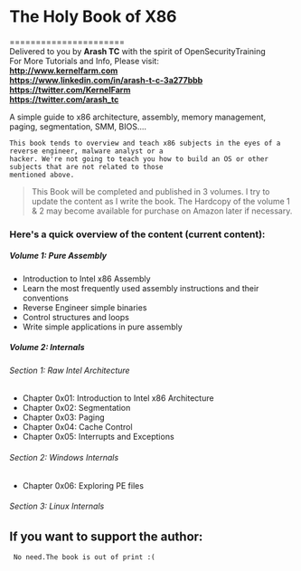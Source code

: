 
# The Holy Book of X86    
======================    
Delivered to you by **Arash TC** with the spirit of OpenSecurityTraining    
For More Tutorials and Info, Please visit:    
**http://www.kernelfarm.com**    
**https://www.linkedin.com/in/arash-t-c-3a277bbb**    
**https://twitter.com/KernelFarm**   
**https://twitter.com/arash_tc**

A simple guide to x86 architecture, assembly, memory management, paging, segmentation, SMM, BIOS....    

    This book tends to overview and teach x86 subjects in the eyes of a reverse engineer, malware analyst or a 
    hacker. We're not going to teach you how to build an OS or other subjects that are not related to those 
    mentioned above.

> This Book will be completed and published in 3 volumes. I try to update the content as I write the book. The Hardcopy of the volume 1 & 2 may become available for purchase on Amazon later if necessary.

### Here's a quick overview of the content (current content):    

##### Volume 1: Pure Assembly    
  - Introduction to Intel x86 Assembly    
  - Learn the most frequently used assembly instructions and their conventions    
  - Reverse Engineer simple binaries  
  - Control structures and loops
  - Write simple applications in pure assembly

##### Volume 2: Internals    

###### Section 1: Raw Intel Architecture    
  - Chapter 0x01: Introduction to Intel x86 Architecture    
  - Chapter 0x02: Segmentation
  - Chapter 0x03: Paging
  - Chapter 0x04: Cache Control
  - Chapter 0x05: Interrupts and Exceptions
###### Section 2: Windows Internals
  - Chapter 0x06: Exploring PE files
###### Section 3: Linux Internals

## If you want to support the author:
     No need.The book is out of print :(
